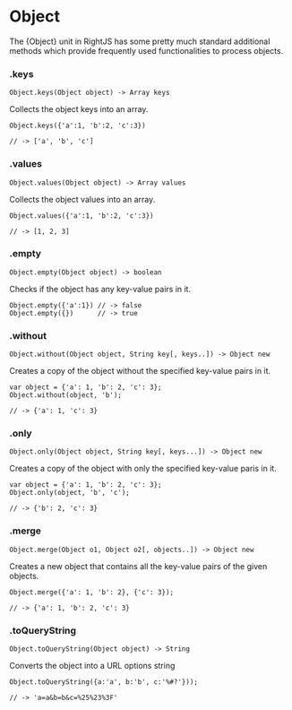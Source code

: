 # Object

The {Object} unit in RightJS has some pretty much standard additional methods
which provide frequently used functionalities to process objects.

### .keys

    Object.keys(Object object) -> Array keys

Collects the object keys into an array.

    Object.keys({'a':1, 'b':2, 'c':3})
    
    // -> ['a', 'b', 'c']


### .values

    Object.values(Object object) -> Array values

Collects the object values into an array.

    Object.values({'a':1, 'b':2, 'c':3})
    
    // -> [1, 2, 3]
  

### .empty

    Object.empty(Object object) -> boolean

Checks if the object has any key-value pairs in it.

    Object.empty({'a':1}) // -> false
    Object.empty({})      // -> true

### .without

    Object.without(Object object, String key[, keys..]) -> Object new

Creates a copy of the object without the specified key-value pairs in it.

    var object = {'a': 1, 'b': 2, 'c': 3};
    Object.without(object, 'b');
    
    // -> {'a': 1, 'c': 3}

### .only

    Object.only(Object object, String key[, keys...]) -> Object new

Creates a copy of the object with only the specified key-value paris in it.

    var object = {'a': 1, 'b': 2, 'c': 3};
    Object.only(object, 'b', 'c');
    
    // -> {'b': 2, 'c': 3}

### .merge

    Object.merge(Object o1, Object o2[, objects..]) -> Object new

Creates a new object that contains all the key-value pairs of the given
objects.

    Object.merge({'a': 1, 'b': 2}, {'c': 3});
    
    // -> {'a': 1, 'b': 2, 'c': 3}

### .toQueryString

    Object.toQueryString(Object object) -> String

Converts the object into a URL options string

    Object.toQueryString({a:'a', b:'b', c:'%#?'}));
    
    // -> 'a=a&b=b&c=%25%23%3F'
